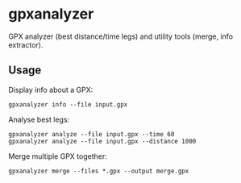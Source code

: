 # gpxanalyzer

 GPX analyzer (best distance/time legs) and utility tools (merge, info extractor).

 ## Usage

Display info about a GPX:

    gpxanalyzer info --file input.gpx

Analyse best legs:

    gpxanalyzer analyze --file input.gpx --time 60
    gpxanalyzer analyze --file input.gpx --distance 1000

Merge multiple GPX together:

    gpxanalyzer merge --files *.gpx --output merge.gpx

